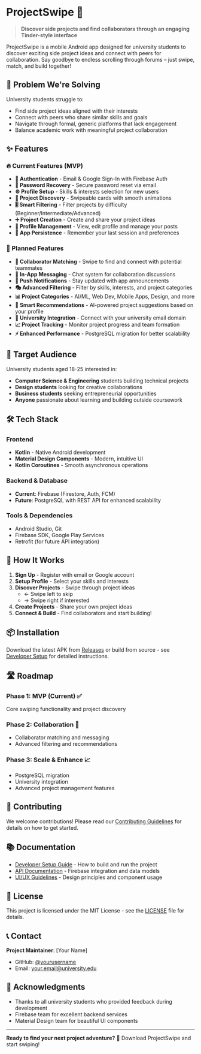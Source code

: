 # ProjectSwipe 🚀

> **Discover side projects and find collaborators through an engaging Tinder-style interface**

ProjectSwipe is a mobile Android app designed for university students to discover exciting side project ideas and connect with peers for collaboration. Say goodbye to endless scrolling through forums – just swipe, match, and build together!

## 🎯 Problem We're Solving

University students struggle to:
- Find side project ideas aligned with their interests
- Connect with peers who share similar skills and goals
- Navigate through formal, generic platforms that lack engagement
- Balance academic work with meaningful project collaboration

## ✨ Features

### 🔥 Current Features (MVP)
- **🔐 Authentication** - Email & Google Sign-In with Firebase Auth
- **🔑 Password Recovery** - Secure password reset via email
- **⚙️ Profile Setup** - Skills & interests selection for new users
- **📱 Project Discovery** - Swipeable cards with smooth animations
- **🎚️ Smart Filtering** - Filter projects by difficulty (Beginner/Intermediate/Advanced)
- **➕ Project Creation** - Create and share your project ideas
- **👤 Profile Management** - View, edit profile and manage your posts
- **💾 App Persistence** - Remember your last session and preferences

### 🚀 Planned Features
- **🤝 Collaborator Matching** - Swipe to find and connect with potential teammates
- **💬 In-App Messaging** - Chat system for collaboration discussions
- **🔔 Push Notifications** - Stay updated with app announcements
- **🎭 Advanced Filtering** - Filter by skills, interests, and project categories
- **📊 Project Categories** - AI/ML, Web Dev, Mobile Apps, Design, and more
- **🤖 Smart Recommendations** - AI-powered project suggestions based on your profile
- **🏫 University Integration** - Connect with your university email domain
- **📈 Project Tracking** - Monitor project progress and team formation
- **⚡ Enhanced Performance** - PostgreSQL migration for better scalability

## 🎯 Target Audience

University students aged 18-25 interested in:
- **Computer Science & Engineering** students building technical projects
- **Design students** looking for creative collaborations
- **Business students** seeking entrepreneurial opportunities
- **Anyone** passionate about learning and building outside coursework

## 🛠️ Tech Stack

### Frontend
- **Kotlin** - Native Android development
- **Material Design Components** - Modern, intuitive UI
- **Kotlin Coroutines** - Smooth asynchronous operations

### Backend & Database
- **Current**: Firebase (Firestore, Auth, FCM)
- **Future**: PostgreSQL with REST API for enhanced scalability

### Tools & Dependencies
- Android Studio, Git
- Firebase SDK, Google Play Services
- Retrofit (for future API integration)

## 📱 How It Works

1. **Sign Up** - Register with email or Google account
2. **Setup Profile** - Select your skills and interests
3. **Discover Projects** - Swipe through project ideas
   - ← Swipe left to skip
   - → Swipe right if interested
4. **Create Projects** - Share your own project ideas
5. **Connect & Build** - Find collaborators and start building!

## 📦 Installation

Download the latest APK from [Releases](https://github.com/yourusername/ProjectSwipe/releases) or build from source - see [Developer Setup](docs/SETUP.md) for detailed instructions.

## 🛣️ Roadmap

### Phase 1: MVP (Current) ✅
Core swiping functionality and project discovery

### Phase 2: Collaboration 🔄
- Collaborator matching and messaging
- Advanced filtering and recommendations

### Phase 3: Scale & Enhance 📈
- PostgreSQL migration
- University integration
- Advanced project management features

## 🤝 Contributing

We welcome contributions! Please read our [Contributing Guidelines](CONTRIBUTING.md) for details on how to get started.

## 📚 Documentation

- [Developer Setup Guide](docs/SETUP.md) - How to build and run the project
- [API Documentation](docs/API.md) - Firebase integration and data models  
- [UI/UX Guidelines](docs/DESIGN.md) - Design principles and component usage

## 📄 License

This project is licensed under the MIT License - see the [LICENSE](LICENSE) file for details.

## 📞 Contact

**Project Maintainer**: [Your Name]
- GitHub: [@yourusername](https://github.com/yourusername)
- Email: your.email@university.edu

## 🙏 Acknowledgments

- Thanks to all university students who provided feedback during development
- Firebase team for excellent backend services
- Material Design team for beautiful UI components

---

**Ready to find your next project adventure?** 🎯 Download ProjectSwipe and start swiping!
